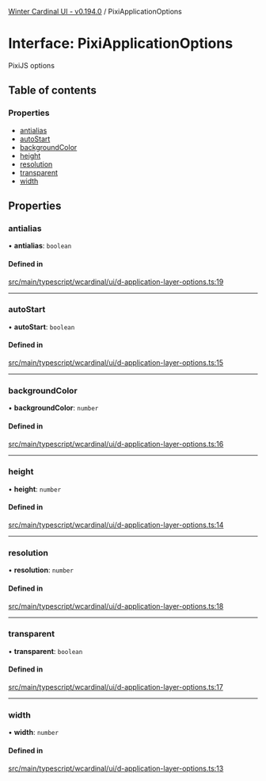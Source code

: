 [Winter Cardinal UI - v0.194.0](../index.md) / PixiApplicationOptions

# Interface: PixiApplicationOptions

PixiJS options

## Table of contents

### Properties

- [antialias](PixiApplicationOptions.md#antialias)
- [autoStart](PixiApplicationOptions.md#autostart)
- [backgroundColor](PixiApplicationOptions.md#backgroundcolor)
- [height](PixiApplicationOptions.md#height)
- [resolution](PixiApplicationOptions.md#resolution)
- [transparent](PixiApplicationOptions.md#transparent)
- [width](PixiApplicationOptions.md#width)

## Properties

### antialias

• **antialias**: `boolean`

#### Defined in

[src/main/typescript/wcardinal/ui/d-application-layer-options.ts:19](https://github.com/winter-cardinal/winter-cardinal-ui/blob/v0.194.0/src/main/typescript/wcardinal/ui/d-application-layer-options.ts#L19)

___

### autoStart

• **autoStart**: `boolean`

#### Defined in

[src/main/typescript/wcardinal/ui/d-application-layer-options.ts:15](https://github.com/winter-cardinal/winter-cardinal-ui/blob/v0.194.0/src/main/typescript/wcardinal/ui/d-application-layer-options.ts#L15)

___

### backgroundColor

• **backgroundColor**: `number`

#### Defined in

[src/main/typescript/wcardinal/ui/d-application-layer-options.ts:16](https://github.com/winter-cardinal/winter-cardinal-ui/blob/v0.194.0/src/main/typescript/wcardinal/ui/d-application-layer-options.ts#L16)

___

### height

• **height**: `number`

#### Defined in

[src/main/typescript/wcardinal/ui/d-application-layer-options.ts:14](https://github.com/winter-cardinal/winter-cardinal-ui/blob/v0.194.0/src/main/typescript/wcardinal/ui/d-application-layer-options.ts#L14)

___

### resolution

• **resolution**: `number`

#### Defined in

[src/main/typescript/wcardinal/ui/d-application-layer-options.ts:18](https://github.com/winter-cardinal/winter-cardinal-ui/blob/v0.194.0/src/main/typescript/wcardinal/ui/d-application-layer-options.ts#L18)

___

### transparent

• **transparent**: `boolean`

#### Defined in

[src/main/typescript/wcardinal/ui/d-application-layer-options.ts:17](https://github.com/winter-cardinal/winter-cardinal-ui/blob/v0.194.0/src/main/typescript/wcardinal/ui/d-application-layer-options.ts#L17)

___

### width

• **width**: `number`

#### Defined in

[src/main/typescript/wcardinal/ui/d-application-layer-options.ts:13](https://github.com/winter-cardinal/winter-cardinal-ui/blob/v0.194.0/src/main/typescript/wcardinal/ui/d-application-layer-options.ts#L13)
